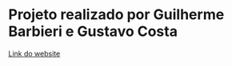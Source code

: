 # Projeto realizado por Guilherme Barbieri e Gustavo Costa
<a href="https://pontos-turisticos-poa-gucostaaa.vercel.app/">Link do website</a>
